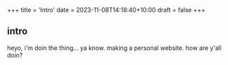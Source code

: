 +++
title = 'Intro'
date = 2023-11-08T14:18:40+10:00
draft = false
+++

## intro

heyo, i'm doin the thing... ya know. making a personal website. how are y'all doin?